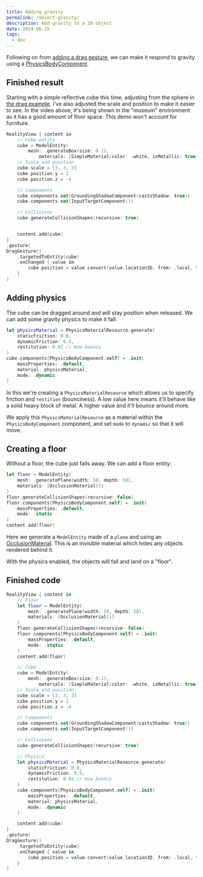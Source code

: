 ```yaml
---
title: Adding gravity
permalink: /object-gravity/
description: Add gravity to a 3D object
date: 2024-06-15
tags:
  - dev
---
```


Following on from [adding a drag gesture](/drag-gesture/), we can make it respond to gravity using a [PhysicsBodyComponent](https://developer.apple.com/documentation/realitykit/physicsbodycomponent).

## Finished result

<blockquote class="imgur-embed-pub" lang="en" data-id="a/pfxjclk" data-context="false" ><a href="//imgur.com/a/pfxjclk"></a></blockquote><script async src="//s.imgur.com/min/embed.js" charset="utf-8"></script>

Starting with a simple reflective cube this time, adjusting from the sphere in [the drag example](/drag-gesture/). I've also adjusted the scale and position to make it easier to see. In the video above, it's being shown in the "museum" environment as it has a good amount of floor space. This demo won't account for furniture.

```swift
RealityView { content in
    // Cube entity
    cube = ModelEntity(
        mesh: .generateBox(size: 0.1),
            materials: [SimpleMaterial(color: .white, isMetallic: true)])
    // Scale and position
    cube.scale = [3, 3, 3]
    cube.position.y = 1
    cube.position.z = -4

    // Components
    cube.components.set(GroundingShadowComponent(castsShadow: true))
    cube.components.set(InputTargetComponent())

    // Collisions
    cube.generateCollisionShapes(recursive: true)


    content.add(cube)
}
.gesture(
DragGesture()
    .targetedToEntity(cube)
    .onChanged { value in
        cube.position = value.convert(value.location3D, from: .local, to: orb.parent!)
    }
)
```

## Adding physics

The cube can be dragged around and will stay position when released. We can add some gravity physics to make it fall:

```swift
let physicsMaterial = PhysicsMaterialResource.generate(
    staticFriction: 0.8,
    dynamicFriction: 0.5,
    restitution: 0.01 // How bouncy
)
cube.components[PhysicsBodyComponent.self] = .init(
    massProperties: .default,
    material: physicsMaterial,
    mode: .dynamic
)
```

In this we're creating a `PhysicsMaterialResource` which allows us to specify friction and `restition` (bounciness). A low value here means it'll behave like a solid heavy block of metal. A higher value and it'll bounce around more.

We apply this `PhysicsMaterialResource` as a material within the `PhysicsBodyComponent` component, and set `mode` to `dynamic` so that it will move.

## Creating a floor

Without a floor, the cube just falls away. We can add a floor entity:

```swift
let floor = ModelEntity(
    mesh: .generatePlane(width: 50, depth: 50),
    materials: [OcclusionMaterial()]
)
floor.generateCollisionShapes(recursive: false)
floor.components[PhysicsBodyComponent.self] = .init(
    massProperties: .default,
    mode: .static
)
content.add(floor)
```

Here we generate a `ModelEntity` made of a `plane` and using an [OcclusionMaterial](https://developer.apple.com/documentation/realitykit/occlusionmaterial). This is an invisible material which hides any objects rendered behind it.

With the physics enabled, the objects will fall and land on a "floor".

## Finished code

```swift
RealityView { content in
    // Floor
    let floor = ModelEntity(
        mesh: .generatePlane(width: 50, depth: 50),
        materials: [OcclusionMaterial()]
    )
    floor.generateCollisionShapes(recursive: false)
    floor.components[PhysicsBodyComponent.self] = .init(
        massProperties: .default,
        mode: .static
    )
    content.add(floor)

    // Cube
    cube = ModelEntity(
        mesh: .generateBox(size: 0.1),
            materials: [SimpleMaterial(color: .white, isMetallic: true)])
    // Scale and position
    cube.scale = [3, 3, 3]
    cube.position.y = 1
    cube.position.z = -4

    // Components
    cube.components.set(GroundingShadowComponent(castsShadow: true))
    cube.components.set(InputTargetComponent())

    // Collisions
    cube.generateCollisionShapes(recursive: true)

    // Physics
    let physicsMaterial = PhysicsMaterialResource.generate(
        staticFriction: 0.8,
        dynamicFriction: 0.5,
        restitution: 0.01 // How bouncy
    )
    cube.components[PhysicsBodyComponent.self] = .init(
        massProperties: .default,
        material: physicsMaterial,
        mode: .dynamic
    )

    content.add(cube)
}
.gesture(
DragGesture()
    .targetedToEntity(cube)
    .onChanged { value in
        cube.position = value.convert(value.location3D, from: .local, to: orb.parent!)
    }
)
```
